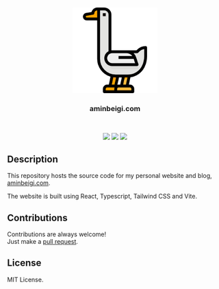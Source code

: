 <p align="center">
  <img src="assets/goose.png" height="200px" width="200px"/>
  <br/>
  <h3 align="center">aminbeigi.com</h3>
</p>
<br />

<p align="center">
  <a href="../../issues"><img src="https://img.shields.io/github/issues/aminbeigi/aminbeigi.com.svg?style=flat-square" /></a>
  <a href="../../pulls"><img src="https://img.shields.io/github/issues-pr/aminbeigi/aminbeigi.com.svg?style=flat-square" /></a>
  <img src="https://img.shields.io/github/license/aminbeigi/aminbeigi.com?style=flat-square">
</p>

## Description

This repository hosts the source code for my personal website and blog,
[aminbeigi.com](http://aminbeigi.com/).

The website is built using React, Typescript, Tailwind CSS and Vite.

## Contributions

Contributions are always welcome!  
Just make a [pull request](../../pulls).

## License

MIT License.
